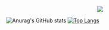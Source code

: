  <p align="center">
  <a href="https://github.com/galihap76"><img src="https://readme-typing-svg.herokuapp.com/?lines=Welcome%20To%20My%20Github;I%20Am%20A%20Software%20Developer;&font=Fira%20Code&center=true&width=440&height=45&color=#36BCF7&vCenter=true&size=22"></a>
</p>

![Anurag's GitHub stats](https://github-readme-stats.vercel.app/api?username=galihap76&show_icons=true&bg_color=0000)
[![Top Langs](https://github-readme-stats.vercel.app/api/top-langs/?username=galihap76&langs_count=5&&layout=compact&bg_color=0000)](https://github.com/anuraghazra/github-readme-stats)
